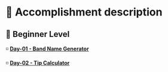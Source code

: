 <h1> 🌟 Accomplishment description</h1>
<h2> 📗 Beginner Level</h2>
<p>◽ <a href="100-days-of-python/Day1/"><b>Day-01 - Band Name Generator</b><a></p>
<p>◽ <a href="https://github.com/LearnerAnuja/100-days-of-python/Day2"><b>Day-02 - Tip Calculator</b><a></p>
 
  
